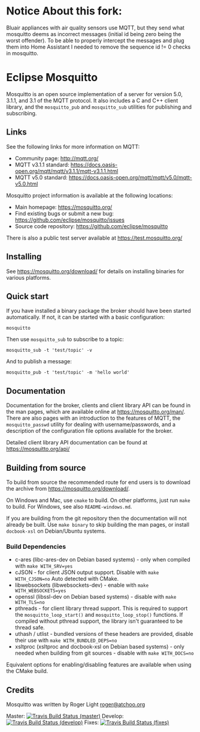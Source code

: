 Notice About this fork:
=======================
Bluair appliances with air quality sensors use MQTT, but they send what mosquitto deems as incorrect messages (initial id being zero being the worst offender). To be able to properly intercept the messages and plug them into Home Assistant I needed to remove the sequence id != 0 checks in mosquitto.

Eclipse Mosquitto
=================

Mosquitto is an open source implementation of a server for version 5.0, 3.1.1,
and 3.1 of the MQTT protocol. It also includes a C and C++ client library, and
the `mosquitto_pub` and `mosquitto_sub` utilities for publishing and
subscribing.

## Links

See the following links for more information on MQTT:

- Community page: <http://mqtt.org/>
- MQTT v3.1.1 standard: <https://docs.oasis-open.org/mqtt/mqtt/v3.1.1/mqtt-v3.1.1.html>
- MQTT v5.0 standard: <https://docs.oasis-open.org/mqtt/mqtt/v5.0/mqtt-v5.0.html>

Mosquitto project information is available at the following locations:

- Main homepage: <https://mosquitto.org/>
- Find existing bugs or submit a new bug: <https://github.com/eclipse/mosquitto/issues>
- Source code repository: <https://github.com/eclipse/mosquitto>

There is also a public test server available at <https://test.mosquitto.org/>

## Installing

See <https://mosquitto.org/download/> for details on installing binaries for
various platforms.

## Quick start

If you have installed a binary package the broker should have been started
automatically. If not, it can be started with a basic configuration:

    mosquitto

Then use `mosquitto_sub` to subscribe to a topic:

    mosquitto_sub -t 'test/topic' -v

And to publish a message:

    mosquitto_pub -t 'test/topic' -m 'hello world'

## Documentation

Documentation for the broker, clients and client library API can be found in
the man pages, which are available online at <https://mosquitto.org/man/>. There
are also pages with an introduction to the features of MQTT, the
`mosquitto_passwd` utility for dealing with username/passwords, and a
description of the configuration file options available for the broker.

Detailed client library API documentation can be found at <https://mosquitto.org/api/>

## Building from source

To build from source the recommended route for end users is to download the
archive from <https://mosquitto.org/download/>.

On Windows and Mac, use `cmake` to build. On other platforms, just run `make`
to build. For Windows, see also `README-windows.md`.

If you are building from the git repository then the documentation will not
already be built. Use `make binary` to skip building the man pages, or install
`docbook-xsl` on Debian/Ubuntu systems.

### Build Dependencies

* c-ares (libc-ares-dev on Debian based systems) - only when compiled with `make WITH_SRV=yes`
* cJSON - for client JSON output support. Disable with `make WITH_CJSON=no` Auto detected with CMake.
* libwebsockets (libwebsockets-dev) - enable with `make WITH_WEBSOCKETS=yes`
* openssl (libssl-dev on Debian based systems) - disable with `make WITH_TLS=no`
* pthreads - for client library thread support. This is required to support the
  `mosquitto_loop_start()` and `mosquitto_loop_stop()` functions. If compiled
  without pthread support, the library isn't guaranteed to be thread safe.
* uthash / utlist - bundled versions of these headers are provided, disable their use with `make WITH_BUNDLED_DEPS=no`
* xsltproc (xsltproc and docbook-xsl on Debian based systems) - only needed when building from git sources - disable with `make WITH_DOCS=no`

Equivalent options for enabling/disabling features are available when using the CMake build.


## Credits

Mosquitto was written by Roger Light <roger@atchoo.org>

Master: [![Travis Build Status (master)](https://travis-ci.org/eclipse/mosquitto.svg?branch=master)](https://travis-ci.org/eclipse/mosquitto)
Develop: [![Travis Build Status (develop)](https://travis-ci.org/eclipse/mosquitto.svg?branch=develop)](https://travis-ci.org/eclipse/mosquitto)
Fixes: [![Travis Build Status (fixes)](https://travis-ci.org/eclipse/mosquitto.svg?branch=fixes)](https://travis-ci.org/eclipse/mosquitto)
